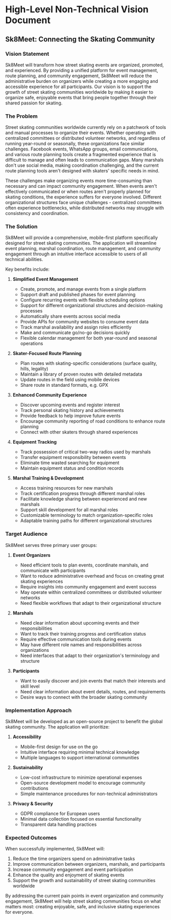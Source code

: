 # High-Level Non-Technical Vision Document

## Sk8Meet: Connecting the Skating Community

### Vision Statement

Sk8Meet will transform how street skating events are organized, promoted, and experienced. By providing a unified platform for event management, route planning, and community engagement, Sk8Meet will reduce the administrative burden on organizers while creating a more engaging and accessible experience for all participants. Our vision is to support the growth of street skating communities worldwide by making it easier to organize safe, enjoyable events that bring people together through their shared passion for skating.

### The Problem

Street skating communities worldwide currently rely on a patchwork of tools and manual processes to organize their events. Whether operating with centralized committees or distributed volunteer networks, and regardless of running year-round or seasonally, these organizations face similar challenges. Facebook events, WhatsApp groups, email communications, and various route planning tools create a fragmented experience that is difficult to manage and often leads to communication gaps. Many marshals don't use social media, making coordination challenging, and the current route planning tools aren't designed with skaters' specific needs in mind.

These challenges make organizing events more time-consuming than necessary and can impact community engagement. When events aren't effectively communicated or when routes aren't properly planned for skating conditions, the experience suffers for everyone involved. Different organizational structures face unique challenges - centralized committees often experience bottlenecks, while distributed networks may struggle with consistency and coordination.

### The Solution

Sk8Meet will provide a comprehensive, mobile-first platform specifically designed for street skating communities. The application will streamline event planning, marshal coordination, route management, and community engagement through an intuitive interface accessible to users of all technical abilities.

Key benefits include:

1. **Simplified Event Management**
   - Create, promote, and manage events from a single platform
   - Support draft and published phases for event planning
   - Configure recurring events with flexible scheduling options
   - Support for different organizational structures and decision-making processes
   - Automatically share events across social media
   - Provide APIs for community websites to consume event data
   - Track marshal availability and assign roles efficiently
   - Make and communicate go/no-go decisions quickly
   - Flexible calendar management for both year-round and seasonal operations

2. **Skater-Focused Route Planning**
   - Plan routes with skating-specific considerations (surface quality, hills, legality)
   - Maintain a library of proven routes with detailed metadata
   - Update routes in the field using mobile devices
   - Share route in standard formats, e.g. GPX

3. **Enhanced Community Experience**
   - Discover upcoming events and register interest
   - Track personal skating history and achievements
   - Provide feedback to help improve future events
   - Encourage community reporting of road conditions to enhance route planning
   - Connect with other skaters through shared experiences

4. **Equipment Tracking**
   - Track possession of critical two-way radios used by marshals
   - Transfer equipment responsibility between events
   - Eliminate time wasted searching for equipment
   - Maintain equipment status and condition records

5. **Marshal Training & Development**
   - Access training resources for new marshals
   - Track certification progress through different marshal roles
   - Facilitate knowledge sharing between experienced and new marshals
   - Support skill development for all marshal roles
   - Customizable terminology to match organization-specific roles
   - Adaptable training paths for different organizational structures

### Target Audience

Sk8Meet serves three primary user groups:

1. **Event Organizers**
   - Need efficient tools to plan events, coordinate marshals, and communicate with participants
   - Want to reduce administrative overhead and focus on creating great skating experiences
   - Require insights into community engagement and event success
   - May operate within centralized committees or distributed volunteer networks
   - Need flexible workflows that adapt to their organizational structure

2. **Marshals**
   - Need clear information about upcoming events and their responsibilities
   - Want to track their training progress and certification status
   - Require effective communication tools during events
   - May have different role names and responsibilities across organizations
   - Need interfaces that adapt to their organization's terminology and structure

3. **Participants**
   - Want to easily discover and join events that match their interests and skill level
   - Need clear information about event details, routes, and requirements
   - Desire ways to connect with the broader skating community

### Implementation Approach

Sk8Meet will be developed as an open-source project to benefit the global skating community. The application will prioritize:

1. **Accessibility**
   - Mobile-first design for use on the go
   - Intuitive interface requiring minimal technical knowledge
   - Multiple languages to support international communities

2. **Sustainability**
   - Low-cost infrastructure to minimize operational expenses
   - Open-source development model to encourage community contributions
   - Simple maintenance procedures for non-technical administrators

3. **Privacy & Security**
   - GDPR compliance for European users
   - Minimal data collection focused on essential functionality
   - Transparent data handling practices

### Expected Outcomes

When successfully implemented, Sk8Meet will:

1. Reduce the time organizers spend on administrative tasks
2. Improve communication between organizers, marshals, and participants
3. Increase community engagement and event participation
4. Enhance the quality and enjoyment of skating events
5. Support the growth and sustainability of street skating communities worldwide

By addressing the current pain points in event organization and community engagement, Sk8Meet will help street skating communities focus on what matters most: creating enjoyable, safe, and inclusive skating experiences for everyone.
